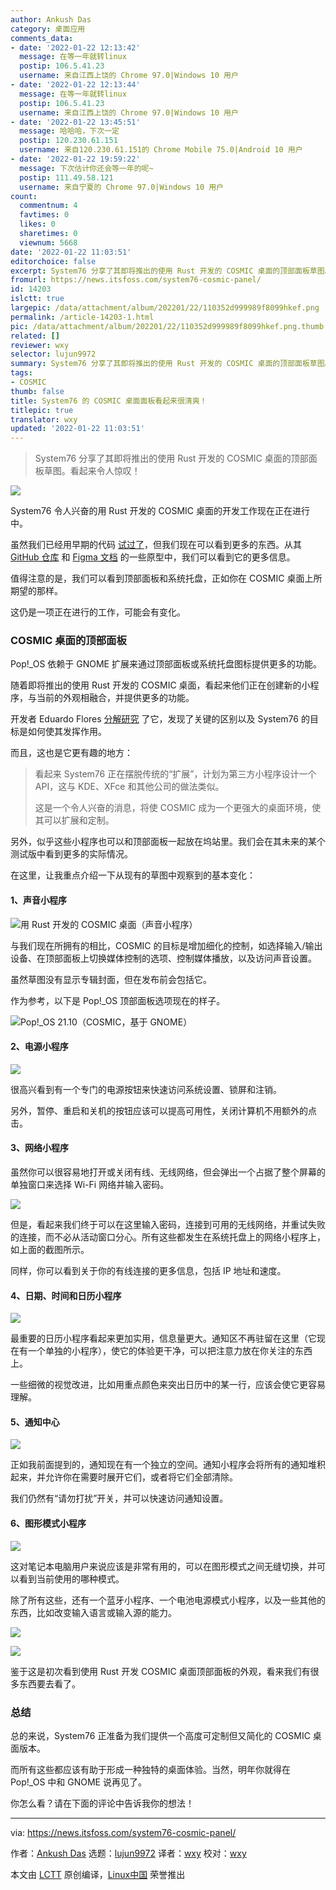 ```yaml
---
author: Ankush Das
category: 桌面应用
comments_data:
- date: '2022-01-22 12:13:42'
  message: 在等一年就转linux
  postip: 106.5.41.23
  username: 来自江西上饶的 Chrome 97.0|Windows 10 用户
- date: '2022-01-22 12:13:44'
  message: 在等一年就转linux
  postip: 106.5.41.23
  username: 来自江西上饶的 Chrome 97.0|Windows 10 用户
- date: '2022-01-22 13:45:51'
  message: 哈哈哈，下次一定
  postip: 120.230.61.151
  username: 来自120.230.61.151的 Chrome Mobile 75.0|Android 10 用户
- date: '2022-01-22 19:59:22'
  message: 下次估计你还会等一年的呢~
  postip: 111.49.58.121
  username: 来自宁夏的 Chrome 97.0|Windows 10 用户
count:
  commentnum: 4
  favtimes: 0
  likes: 0
  sharetimes: 0
  viewnum: 5668
date: '2022-01-22 11:03:51'
editorchoice: false
excerpt: System76 分享了其即将推出的使用 Rust 开发的 COSMIC 桌面的顶部面板草图。看起来令人惊叹！
fromurl: https://news.itsfoss.com/system76-cosmic-panel/
id: 14203
islctt: true
largepic: /data/attachment/album/202201/22/110352d999989f8099hkef.png
permalink: /article-14203-1.html
pic: /data/attachment/album/202201/22/110352d999989f8099hkef.png.thumb.jpg
related: []
reviewer: wxy
selector: lujun9972
summary: System76 分享了其即将推出的使用 Rust 开发的 COSMIC 桌面的顶部面板草图。看起来令人惊叹！
tags:
- COSMIC
thumb: false
title: System76 的 COSMIC 桌面面板看起来很清爽！
titlepic: true
translator: wxy
updated: '2022-01-22 11:03:51'
---
```



> 
> System76 分享了其即将推出的使用 Rust 开发的 COSMIC 桌面的顶部面板草图。看起来令人惊叹！
> 
> 
> 


![](/data/attachment/album/202201/22/110352d999989f8099hkef.png)


System76 令人兴奋的用 Rust 开发的 COSMIC 桌面的开发工作现在正在进行中。


虽然我们已经用早期的代码 [试过了](https://news.itsfoss.com/system76-rust-cosmic-desktop/)，但我们现在可以看到更多的东西。从其 [GitHub 仓库](https://github.com/pop-os/cosmic-panel/issues) 和 [Figma 文档](https://www.figma.com/proto/ZeGTqzAM7dVZgjEW3uhxcd/Top-panel?node-id=559%3A11100&scaling=scale-down&page-id=559%3A11099&starting-point-node-id=559%3A11100&show-proto-sidebar=1) 的一些原型中，我们可以看到它的更多信息。


值得注意的是，我们可以看到顶部面板和系统托盘，正如你在 COSMIC 桌面上所期望的那样。


这仍是一项正在进行的工作，可能会有变化。


### COSMIC 桌面的顶部面板


Pop!\_OS 依赖于 GNOME 扩展来通过顶部面板或系统托盘图标提供更多的功能。


随着即将推出的使用 Rust 开发的 COSMIC 桌面，看起来他们正在创建新的小程序，与当前的外观相融合，并提供更多的功能。


开发者 Eduardo Flores [分解研究](https://blog.edfloreshz.dev/articles/linux/system76/cosmic-panel/) 了它，发现了关键的区别以及 System76 的目标是如何使其发挥作用。


而且，这也是它更有趣的地方：



> 
> 看起来 System76 正在摆脱传统的“扩展”，计划为第三方小程序设计一个 API，这与 KDE、XFce 和其他公司的做法类似。
> 
> 
> 这是一个令人兴奋的消息，将使 COSMIC 成为一个更强大的桌面环境，使其可以扩展和定制。
> 
> 
> 


另外，似乎这些小程序也可以和顶部面板一起放在坞站里。我们会在其未来的某个测试版中看到更多的实际情况。


在这里，让我重点介绍一下从现有的草图中观察到的基本变化：


#### 1、声音小程序


![用 Rust 开发的 COSMIC 桌面（声音小程序）](/data/attachment/album/202201/22/110353du95o1pygtp1dyb5.png)


与我们现在所拥有的相比，COSMIC 的目标是增加细化的控制，如选择输入/输出设备、在顶部面板上切换媒体控制的选项、控制媒体播放，以及访问声音设置。


虽然草图没有显示专辑封面，但在发布前会包括它。


作为参考，以下是 Pop!\_OS 顶部面板选项现在的样子。


![Pop!_OS 21.10（COSMIC，基于 GNOME）](/data/attachment/album/202201/22/110354fn5xlv3lrkprhvkl.png)


#### 2、电源小程序


![](/data/attachment/album/202201/22/110355h4jbrsrrj74o7lxz.png)


很高兴看到有一个专门的电源按钮来快速访问系统设置、锁屏和注销。


另外，暂停、重启和关机的按钮应该可以提高可用性，关闭计算机不用额外的点击。


#### 3、网络小程序


虽然你可以很容易地打开或关闭有线、无线网络，但会弹出一个占据了整个屏幕的单独窗口来选择 Wi-Fi 网络并输入密码。


![](/data/attachment/album/202201/22/110356g0xzt7pptsjsqi4t.png)


但是，看起来我们终于可以在这里输入密码，连接到可用的无线网络，并重试失败的连接，而不必从活动窗口分心。所有这些都发生在系统托盘上的网络小程序上，如上面的截图所示。


同样，你可以看到关于你的有线连接的更多信息，包括 IP 地址和速度。


#### 4、日期、时间和日历小程序


![](/data/attachment/album/202201/22/110357em799dmznbfu545b.png)


最重要的日历小程序看起来更加实用，信息量更大。通知区不再驻留在这里（它现在有一个单独的小程序），使它的体验更干净，可以把注意力放在你关注的东西上。


一些细微的视觉改进，比如用重点颜色来突出日历中的某一行，应该会使它更容易理解。


#### 5、通知中心


![](/data/attachment/album/202201/22/110358p9axm6akms9ppjmm.png)


正如我前面提到的，通知现在有一个独立的空间。通知小程序会将所有的通知堆积起来，并允许你在需要时展开它们，或者将它们全部清除。


我们仍然有“请勿打扰”开关，并可以快速访问通知设置。


#### 6、图形模式小程序


![](/data/attachment/album/202201/22/110359hvimpmvz6v76v5lv.png)


这对笔记本电脑用户来说应该是非常有用的，可以在图形模式之间无缝切换，并可以看到当前使用的哪种模式。


除了所有这些，还有一个蓝牙小程序、一个电池电源模式小程序，以及一些其他的东西，比如改变输入语言或输入源的能力。


![](/data/attachment/album/202201/22/110359hdad7hsl4ghsqogq.png)


![](/data/attachment/album/202201/22/110400n3r9si8oiirzo9sc.png)


鉴于这是初次看到使用 Rust 开发 COSMIC 桌面顶部面板的外观，看来我们有很多东西要去看了。


### 总结


总的来说，System76 正准备为我们提供一个高度可定制但又简化的 COSMIC 桌面版本。


而所有这些都应该有助于形成一种独特的桌面体验。当然，明年你就得在 Pop!\_OS 中和 GNOME 说再见了。


你怎么看？请在下面的评论中告诉我你的想法！




---


via: <https://news.itsfoss.com/system76-cosmic-panel/>


作者：[Ankush Das](https://news.itsfoss.com/author/ankush/) 选题：[lujun9972](https://github.com/lujun9972) 译者：[wxy](https://github.com/wxy) 校对：[wxy](https://github.com/wxy)


本文由 [LCTT](https://github.com/LCTT/TranslateProject) 原创编译，[Linux中国](https://linux.cn/) 荣誉推出